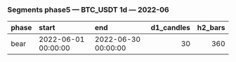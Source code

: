 ### Segments phase5 — BTC_USDT 1d — 2022-06

| phase   | start               | end                 |   d1_candles |   h2_bars |
|:--------|:--------------------|:--------------------|-------------:|----------:|
| bear    | 2022-06-01 00:00:00 | 2022-06-30 00:00:00 |           30 |       360 |